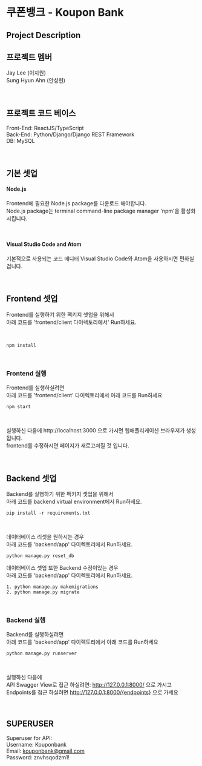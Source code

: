 # 쿠폰뱅크 - Koupon Bank

## Project Description

## 프로젝트 멤버
Jay Lee (이지원) <br>
Sung Hyun Ahn (안성현)

<br>

## 프로젝트 코드 베이스
Front-End: ReactJS/TypeScript <br>
Back-End: Python/Django/Django REST Framework <br>
DB: MySQL

<br>

## 기본 셋업
#### Node.js
Frontend에 필요한 Node.js package를 다운로드 해야합니다. <br>
Node.js package는 terminal command-line package manager 'npm'을 활성화 시킵니다. 

<br>

#### Visual Studio Code and Atom 
기본적으로 사용되는 코드 에디터 Visual Studio Code와 Atom을 사용하시면 편하실겁니다.

<br>

## Frontend 셋업 
Frontend를 실행하기 위한 팩키지 셋업을 위해서 <br>
아래 코드를 'frontend/client 다이렉토리에서' Run하세요. 

<br>

```
npm install
```

<br>

### Frontend 실행
Frontend를 실행하실려면 <br>
아래 코드를 'frontend/client' 다이렉토리에서 아래 코드를 Run하세요 <br> 

```
npm start
```

<br>

실행하신 다음에 http://localhost:3000 으로 가시면 웹애플리케이션 브라우저가 생성됩니다. <br>
frontend를 수정하시면 페이지가 새로고쳐질 것 입니다.

<br>

## Backend 셋업
Backend를 실행하기 위한 팩키지 셋업을 위해서 <br>
아래 코드를 backend virtual environment에서 Run하세요. <br>

```
pip install -r requirements.txt
```

<br>

데이터베이스 리셋을 원하시는 경우 <br>
아래 코드를 'backend/app' 다이렉토리에서 Run하세요. <br>

```
python manage.py reset_db
```

데이터베이스 셋업 또한 Backend 수정이있는 경우 <br>
아래 코드를 'backend/app' 다이렉토리에서 Run하세요. <br>

```
1. python manage.py makemigrations
2. python manage.py migrate
```

<br>

### Backend 실행
Backend를 실행하실려면 <br>
아래 코드를 'backend/app' 다이렉토리에서 아래 코드를 Run하세요 <br>
```
python manage.py runserver
```

<br>

실행하신 다음에 <br>
API Swagger View로 접근 하실려면: http://127.0.0.1:8000/ 으로 가시고 <br>
Endpoints를 접근 하실려면 http://127.0.0.1:8000/{endpoints} 으로 가세요

<br>

## SUPERUSER
Superuser for API: <br>
Username: Kouponbank <br>
Email: kouponbank@gmail.com <br>
Password: znvhsqodzm1! <br>




